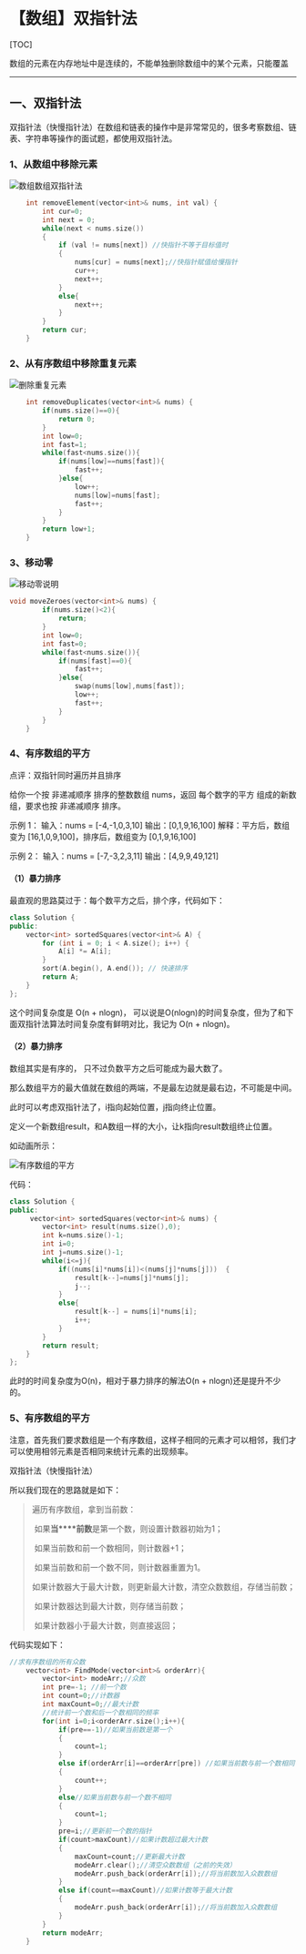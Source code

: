 # 【数组】双指针法



[TOC]

数组的元素在内存地址中是连续的，不能单独删除数组中的某个元素，只能覆盖

------

## 一、双指针法

双指针法（快慢指针法）在数组和链表的操作中是非常常见的，很多考察数组、链表、字符串等操作的面试题，都使用双指针法。

### 1、从数组中移除元素

![数组数组双指针法](.\插图\数组双指针法.gif)

```c++
	int removeElement(vector<int>& nums, int val) {
        int cur=0;
        int next = 0;
        while(next < nums.size())
        {
            if (val != nums[next]) //快指针不等于目标值时
            {
                nums[cur] = nums[next];//快指针赋值给慢指针
                cur++;
                next++;  
            }
            else{
                next++;
            }
        }
        return cur;
    }
```

### 2、从有序数组中移除重复元素

![删除重复元素](.\插图\删除重复元素.png)

```c++
	int removeDuplicates(vector<int>& nums) {
        if(nums.size()==0){
            return 0;
        }
        int low=0;
        int fast=1;
        while(fast<nums.size()){
            if(nums[low]==nums[fast]){
                fast++;
            }else{
                low++;
                nums[low]=nums[fast];
                fast++;
            }
        }
        return low+1;
    }
```

### 3、移动零

![移动零说明](.\插图\移动零说明.png)

```c++
void moveZeroes(vector<int>& nums) {
        if(nums.size()<2){
            return;
        }
        int low=0;
        int fast=0;
        while(fast<nums.size()){
            if(nums[fast]==0){
                fast++;
            }else{
                swap(nums[low],nums[fast]);
                low++;
                fast++;
            }
        }
    }
```

### 4、有序数组的平方

点评：双指针同时遍历并且排序

给你一个按 非递减顺序 排序的整数数组 nums，返回 每个数字的平方 组成的新数组，要求也按 非递减顺序 排序。

示例 1： 输入：nums = [-4,-1,0,3,10] 输出：[0,1,9,16,100] 解释：平方后，数组变为 [16,1,0,9,100]，排序后，数组变为 [0,1,9,16,100]

示例 2： 输入：nums = [-7,-3,2,3,11] 输出：[4,9,9,49,121]

#### （1）暴力排序

最直观的思路莫过于：每个数平方之后，排个序，代码如下：

```c++
class Solution {
public:
    vector<int> sortedSquares(vector<int>& A) {
        for (int i = 0; i < A.size(); i++) {
            A[i] *= A[i];
        }
        sort(A.begin(), A.end()); // 快速排序
        return A;
    }
};
```

这个时间复杂度是 O(n + nlogn)， 可以说是O(nlogn)的时间复杂度，但为了和下面双指针法算法时间复杂度有鲜明对比，我记为 O(n + nlogn)。

#### （2）暴力排序

数组其实是有序的， 只不过负数平方之后可能成为最大数了。

那么数组平方的最大值就在数组的两端，不是最左边就是最右边，不可能是中间。

此时可以考虑双指针法了，i指向起始位置，j指向终止位置。

定义一个新数组result，和A数组一样的大小，让k指向result数组终止位置。

如动画所示：

![有序数组的平方](.\插图\有序数组的平方.gif)

代码：

```c++
class Solution {
public:
     vector<int> sortedSquares(vector<int>& nums) {
        vector<int> result(nums.size(),0);
        int k=nums.size()-1;
        int i=0;
        int j=nums.size()-1;
        while(i<=j){
            if((nums[i]*nums[i])<(nums[j]*nums[j]))  {
                result[k--]=nums[j]*nums[j];
                j--;
            }
            else{
                result[k--] = nums[i]*nums[i];
                i++;
            }
        }
        return result;
    }
};
```

此时的时间复杂度为O(n)，相对于暴力排序的解法O(n + nlogn)还是提升不少的。

### 5、有序数组的平方

注意，首先我们要求数组是一个有序数组，这样子相同的元素才可以相邻，我们才可以使用相邻元素是否相同来统计元素的出现频率。

双指针法（快慢指针法）

所以我们现在的思路就是如下：

> 遍历有序数组，拿到当前数：
>
> ​    如果**当****前数**是第一个数，则设置计数器初始为1；
>
> ​    如果当前数和前一个数相同，则计数器+1；
>
> ​    如果当前数和前一个数不同，则计数器重置为1。
>
> ​    如果计数器大于最大计数，则更新最大计数，清空众数数组，存储当前数；
>
> ​    如果计数器达到最大计数，则存储当前数；
>
> ​    如果计数器小于最大计数，则直接返回；

代码实现如下：

```c++
//求有序数组的所有众数
    vector<int> FindMode(vector<int>& orderArr){
        vector<int> modeArr;//众数
        int pre=-1; //前一个数
        int count=0;//计数器
        int maxCount=0;//最大计数
        //统计前一个数和后一个数相同的频率
        for(int i=0;i<orderArr.size();i++){
            if(pre==-1)//如果当前数是第一个
            {
                count=1;
            }
            else if(orderArr[i]==orderArr[pre]) //如果当前数与前一个数相同
            {
                count++;
            }
            else//如果当前数与前一个数不相同
            {
                count=1;
            }
            pre=i;//更新前一个数的指针
            if(count>maxCount)//如果计数超过最大计数
            {
                maxCount=count;//更新最大计数
                modeArr.clear();//清空众数数组（之前的失效）
                modeArr.push_back(orderArr[i]);//将当前数加入众数数组
            }
            else if(count==maxCount)//如果计数等于最大计数
            {
                modeArr.push_back(orderArr[i]);//将当前数加入众数数组
            }
        }
        return modeArr;
    }
```

